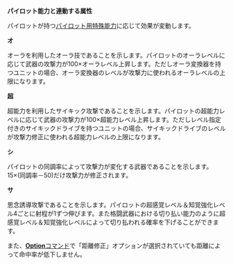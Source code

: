 **パイロット能力と連動する属性**

パイロットが持つ[パイロット用特殊能力](パイロット用特殊能力.md)に応じて効果が変動します。

**オ**

オーラを利用したオーラ技であることを示します。パイロットのオーラレベルに応じて武器の攻撃力が100×オーラレベル上昇します。ただしオーラ変換器を持つユニットの場合、オーラ変換器のレベルが攻撃力に使われるオーラレベルの上限になります。

**超**

超能力を利用したサイキック攻撃であることを示します。パイロットの超能力レベルに応じて武器の攻撃力が100×超能力レベル上昇します。ただしレベル指定付きのサイキックドライブを持つユニットの場合、サイキックドライブのレベルが攻撃力修正に使われる超能力レベルの上限になります。

**シ**

パイロットの同調率によって攻撃力が変化する武器であることを示します。15×(同調率－50)だけ攻撃力が修正されます。

**サ**

思念誘導攻撃であることを示します。パイロットの超感覚レベル＆知覚強化レベル4ごとに射程が1ずつ伸びます。また格闘武器における切り払い能力のように超感覚レベル＆知覚強化レベルによって切り払われる確率を下げることができます。

また、[**Option**コマンド](Optionコマンド.md)で「距離修正」オプションが選択されていても距離によって命中率が低下しません。

